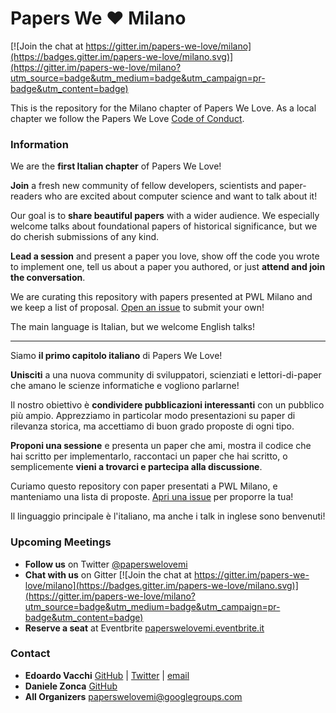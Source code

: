 # Papers We ❤️ Milano

[![Join the chat at https://gitter.im/papers-we-love/milano](https://badges.gitter.im/papers-we-love/milano.svg)](https://gitter.im/papers-we-love/milano?utm_source=badge&utm_medium=badge&utm_campaign=pr-badge&utm_content=badge)

This is the repository for the Milano chapter of Papers We Love. As a local chapter we follow the Papers We Love [Code of Conduct](https://github.com/papers-we-love/milano/blob/master/code-of-conduct.md).

### Information

We are the **first Italian chapter** of Papers We Love! 

**Join** a fresh new community of fellow developers, scientists and paper-readers who are excited about computer science and want to talk about it!

Our goal is to **share beautiful papers** with a wider audience.
We especially welcome talks about foundational papers of historical significance, but we do cherish submissions of any kind. 

**Lead a session** and present a paper you love, show off the code you wrote to implement one, tell us about a paper you authored, or just **attend and join the conversation**.

We are curating this repository with papers presented at PWL Milano and we keep a list of proposal. [Open an issue](https://github.com/papers-we-love/milano/issues/new) to submit your own!

The main language is Italian, but we welcome English talks!

---

Siamo **il primo capitolo italiano** di Papers We Love!

**Unisciti** a una nuova community di sviluppatori, scienziati e lettori-di-paper che amano le scienze informatiche e vogliono parlarne!

Il nostro obiettivo è **condividere pubblicazioni interessanti** con un pubblico più ampio. Apprezziamo in particolar modo presentazioni su paper di rilevanza storica, ma accettiamo di buon grado proposte di ogni tipo.

**Proponi una sessione** e presenta un paper che ami, mostra il codice che hai scritto per implementarlo, raccontaci un paper che hai scritto, o semplicemente **vieni a trovarci e partecipa alla discussione**.

Curiamo questo repository con paper presentati a PWL Milano, e manteniamo
una lista di proposte. [Apri una issue](https://github.com/papers-we-love/milano/issues/new) per proporre la tua!

Il linguaggio principale è l'italiano, ma anche i talk in inglese sono benvenuti!



### Upcoming Meetings 

- **Follow us** on Twitter [@paperswelovemi](https://twitter.com/paperswelovemi)
- **Chat with us** on Gitter [![Join the chat at https://gitter.im/papers-we-love/milano](https://badges.gitter.im/papers-we-love/milano.svg)](https://gitter.im/papers-we-love/milano?utm_source=badge&utm_medium=badge&utm_campaign=pr-badge&utm_content=badge)
- **Reserve a seat** at Eventbrite [paperswelovemi.eventbrite.it](http://paperswelovemi.eventbrite.it/)



### Contact

- **Edoardo Vacchi** [GitHub](https://github.com/evacchi) | [Twitter](https://twitter.com/evacchi) | [email](mailto:evacchi@live.com)
- **Daniele Zonca** [GitHub](https://github.com/danielezonca)
- **All Organizers** [paperswelovemi@googlegroups.com](mailto:paperswelovemi@googlegroups.com)
